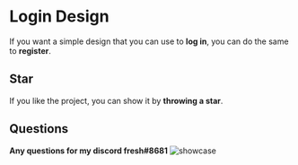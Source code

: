 # Login Design

If you want a simple design that you can use to **log in**, you can do the same to **register**.

## Star


If you like the project, you can show it by **throwing a star**.

## Questions

**Any questions for my discord fresh#8681**
![showcase](https://user-images.githubusercontent.com/90057373/138833422-b1f44900-7efb-401c-8fe5-02b38dfa7d0a.gif)
